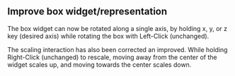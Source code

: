 ## Improve box widget/representation

The box widget can now be rotated along a single axis, by holding x, y, or z key (desired axis) while rotating the box with Left-Click (unchanged).

The scaling interaction has also been corrected an improved. While holding Right-Click (unchanged) to rescale,
moving away from the center of the widget scales up, and moving towards the center scales down.
